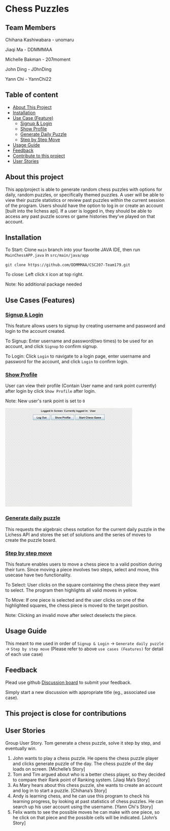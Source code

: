 # Chess Puzzles

## Team Members

Chihana Kashiwabara - unomaru

Jiaqi Ma - DDMMMAA

Michelle Bakman - 207moment

John Ding - J0hnDing

Yann Chi - YannChi22

## Table of content

+ [About This Project](https://github.com/DDMMMAA/CSC207-Team179?tab=readme-ov-file#about-this-project)
+ [Installation](https://github.com/DDMMMAA/CSC207-Team179?tab=readme-ov-file#installation)
+ [Use Case (Feature)](https://github.com/DDMMMAA/CSC207-Team179?tab=readme-ov-file#use-cases-features)
    + [Signup & Login](https://github.com/DDMMMAA/CSC207-Team179?tab=readme-ov-file#signup--login)
    + [Show Profile](https://github.com/DDMMMAA/CSC207-Team179?tab=readme-ov-file#show-profile)
    + [Generate Daily Puzzle](https://github.com/DDMMMAA/CSC207-Team179?tab=readme-ov-file#generate-daily-puzzle)
    + [Step by Step Move](https://github.com/DDMMMAA/CSC207-Team179?tab=readme-ov-file#generate-daily-puzzle)
+ [Usage Guide](https://github.com/DDMMMAA/CSC207-Team179?tab=readme-ov-file#usage-guide)
+ [Feedback](https://github.com/DDMMMAA/CSC207-Team179?tab=readme-ov-file#feedback)
+ [Contribute to this project](https://github.com/DDMMMAA/CSC207-Team179?tab=readme-ov-file#this-project-is-close-for-contributions)
+ [User Stories](https://github.com/DDMMMAA/CSC207-Team179?tab=readme-ov-file#user-stories)


## About this project

This app/project is able to generate random chess puzzles with options for daily, random puzzles, or specifically themed puzzles.
A user will be able to view their puzzle statistics or review past puzzles within the current session of the program.
Users should have the option to log in or create an account [built into the lichess api].
If a user is logged in, they should be able to access any past puzzle scores or game histories they’ve played on that account.

## Installation

To Start: Clone ```main``` branch into your favorite JAVA IDE, then run ```MainChessAPP.java``` in ```src/main/java/app```
```
git clone https://github.com/DDMMMAA/CSC207-Team179.git
```

To close: Left click ```X``` icon at top right.

Note: No additional package needed

## Use Cases (Features)




### <ins>Signup & Login</ins>

This feature allows users to signup by creating username and password and login to the account created.

To Signup: Enter username and password(two times) to be used for an account, and click ```Signup``` to confirm signup.

To Login: Click ```Login``` to navigate to a login page, enter username and password for the account, and click ```Login``` to confirm login.


### <ins>Show Profile</ins>

User can view their profile (Contain User name and rank point currently) after login by click ```Show Profile``` after login.

Note: New user's rank point is set to ```0``` 

![Show Profile](https://github.com/DDMMMAA/CSC207-Team179/blob/main/Show%20Profilegif.gif?raw=true)


### <ins>Generate daily puzzle</ins>

This requests the algebraic chess notation for the current daily puzzle in the Lichess API
and stores the set of solutions and the series of moves to create the puzzle board.

### <ins>Step by step move</ins>

This feature enables users to move a chess piece to a valid position during their turn. 
Since moving a piece involves two steps, select and move, this usecase have two functionality.

To Select: User clicks on the square containing the chess piece they want to select. The program then highlights all valid moves in yellow.

To Move: If one piece is selected and the user clicks on one of the highlighted squares, the chess piece is moved to the target position.

Note: Clicking an invalid move after select deselects the piece.

## Usage Guide

This meant to me used in order of ```Signup & Login``` &rarr; ```Generate daily puzzle``` &rarr; ```Step by step move```
(Please refer to above ```use cases (Features)``` for detail of each use case)

## Feedback

Plead use github [Discussion board](https://github.com/DDMMMAA/CSC207-Team179/discussions) to submit your feedback.

Simply start a new discussion with appropriate title (eg., associated use case).

## This project is close for contributions

## User Stories

Group User Story. Tom generate a chess puzzle, solve it step by step, and eventually win.

1. John wants to play a chess puzzle. He opens the chess puzzle player and clicks generate puzzle of the day. The chess puzzle of the day loads on screen. [Michelle’s Story]
2. Tom and Tim argued about who is a better chess player, so they decided to compare their Rank point of Ranking system. [Jiaqi Ma’s Story]
3. As Mary hears about this chess puzzle, she wants to create an account and log in to start a puzzle. [Chihana’s Story]
4. Andy is learning chess, and he can use this program to check his learning progress, by looking at past statistics of chess puzzles. He can search up his user account using the username. [Yann Chi's Story]
5. Felix wants to see the possible moves he can make with one piece, so he click on that piece and the possible cells will be indicated. [John’s Story]
